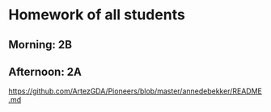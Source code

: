 # Homework of all students

## Morning: 2B

## Afternoon: 2A

https://github.com/ArtezGDA/Pioneers/blob/master/annedebekker/README.md
